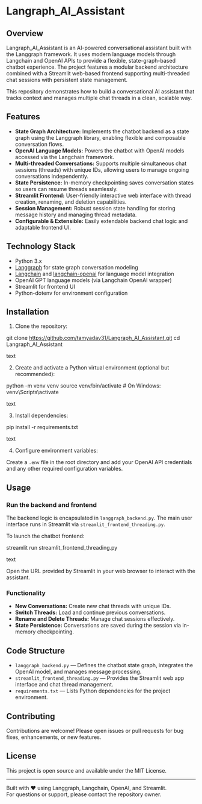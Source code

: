 # Langraph_AI_Assistant

## Overview

Langraph_AI_Assistant is an AI-powered conversational assistant built with the Langgraph framework. It uses modern language models through Langchain and OpenAI APIs to provide a flexible, state-graph-based chatbot experience. The project features a modular backend architecture combined with a Streamlit web-based frontend supporting multi-threaded chat sessions with persistent state management.

This repository demonstrates how to build a conversational AI assistant that tracks context and manages multiple chat threads in a clean, scalable way.

## Features

- **State Graph Architecture:** Implements the chatbot backend as a state graph using the Langgraph library, enabling flexible and composable conversation flows.
- **OpenAI Language Models:** Powers the chatbot with OpenAI models accessed via the Langchain framework.
- **Multi-threaded Conversations:** Supports multiple simultaneous chat sessions (threads) with unique IDs, allowing users to manage ongoing conversations independently.
- **State Persistence:** In-memory checkpointing saves conversation states so users can resume threads seamlessly.
- **Streamlit Frontend:** User-friendly interactive web interface with thread creation, renaming, and deletion capabilities.
- **Session Management:** Robust session state handling for storing message history and managing thread metadata.
- **Configurable & Extensible:** Easily extendable backend chat logic and adaptable frontend UI.

## Technology Stack

- Python 3.x
- [Langgraph](https://github.com/langgraph/langgraph) for state graph conversation modeling
- [Langchain](https://github.com/hwchase17/langchain) and [langchain-openai](https://github.com/hwchase17/langchain) for language model integration
- OpenAI GPT language models (via Langchain OpenAI wrapper)
- Streamlit for frontend UI
- Python-dotenv for environment configuration

## Installation

1. Clone the repository:

git clone https://github.com/tamyadav31/Langraph_AI_Assistant.git
cd Langraph_AI_Assistant

text

2. Create and activate a Python virtual environment (optional but recommended):

python -m venv venv
source venv/bin/activate # On Windows: venv\Scripts\activate

text

3. Install dependencies:

pip install -r requirements.txt

text

4. Configure environment variables:

Create a `.env` file in the root directory and add your OpenAI API credentials and any other required configuration variables.

## Usage

### Run the backend and frontend

The backend logic is encapsulated in `langgraph_backend.py`. The main user interface runs in Streamlit via `streamlit_frontend_threading.py`.

To launch the chatbot frontend:

streamlit run streamlit_frontend_threading.py

text

Open the URL provided by Streamlit in your web browser to interact with the assistant.

### Functionality

- **New Conversations:** Create new chat threads with unique IDs.
- **Switch Threads:** Load and continue previous conversations.
- **Rename and Delete Threads:** Manage chat sessions effectively.
- **State Persistence:** Conversations are saved during the session via in-memory checkpointing.

## Code Structure

- `langgraph_backend.py` — Defines the chatbot state graph, integrates the OpenAI model, and manages message processing.
- `streamlit_frontend_threading.py` — Provides the Streamlit web app interface and chat thread management.
- `requirements.txt` — Lists Python dependencies for the project environment.

## Contributing

Contributions are welcome! Please open issues or pull requests for bug fixes, enhancements, or new features.

## License

This project is open source and available under the MIT License.

---

Built with ❤️ using Langgraph, Langchain, OpenAI, and Streamlit.  
For questions or support, please contact the repository owner.

